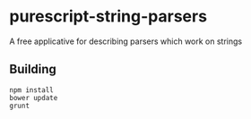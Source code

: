 # purescript-string-parsers

A free applicative for describing parsers which work on strings

## Building

```
npm install
bower update
grunt
```
